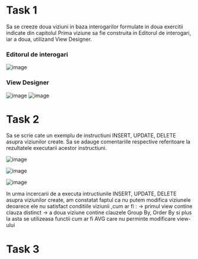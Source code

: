 # Task 1
Sa se creeze doua viziuni in baza interogarilor formulate in doua exercitii indicate din capitolul
Prima viziune sa fie construita in Editorul de interogari, iar a doua, utilizand View Designer.
 ### Editorul de interogari
![image](https://user-images.githubusercontent.com/43296954/48982968-bdfc1900-f0f1-11e8-8f21-50a69ac38e70.png)

### View Designer
![image](https://user-images.githubusercontent.com/43296954/48982997-306cf900-f0f2-11e8-949f-ceb9afa0156a.png)
![image](https://user-images.githubusercontent.com/43296954/48983074-f6e8bd80-f0f2-11e8-8144-168d67ef69f3.png)

# Task 2
Sa se scrie cate un exemplu de instructiuni INSERT, UPDATE, DELETE asupra viziunilor create. 
Sa se adauge comentariile respective referitoare la rezultatele executarii acestor instructiuni.

![image](https://user-images.githubusercontent.com/43296954/48984338-23a4d100-f103-11e8-9256-0b9e88cac156.png)

![image](https://user-images.githubusercontent.com/43296954/48984351-551d9c80-f103-11e8-963b-42dc96f90383.png)

![image](https://user-images.githubusercontent.com/43296954/48984395-bf364180-f103-11e8-80d1-bdf0c01d175b.png)

In urma incercarii de a executa intructiunile INSERT, UPDATE, DELETE asupra viziunilor create, am constatat faptul ca nu putem modifica viziunele deoarece ele nu satisfact conditiile viziunii ,cum ar fi :
-> primul view contine clauza distinct
-> a doua viziune contine clauzele Group By, Order By si plus la asta se utilizeasa functii cum ar fi AVG care nu perminte modificare view-ului

# Task 3
